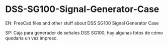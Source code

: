 # DSS-SG100-Signal-Generator-Case
EN: FreeCad files and other stuff about DSS SG100 Signal Generator Case

SP: Caja para generador de señales DSS SG100, hay algunas fotos de cómo quedaría un vez impreso.
